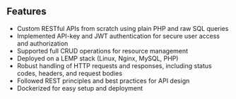 ## Features

- Custom RESTful APIs from scratch using plain PHP and raw SQL queries
- Implemented API-key and JWT authentication for secure user access and authorization
- Supported full CRUD operations for resource management
- Deployed on a LEMP stack (Linux, Nginx, MySQL, PHP)
- Robust handling of HTTP requests and responses, including status codes, headers, and request bodies
- Followed REST principles and best practices for API design
- Dockerized for easy setup and deployment

